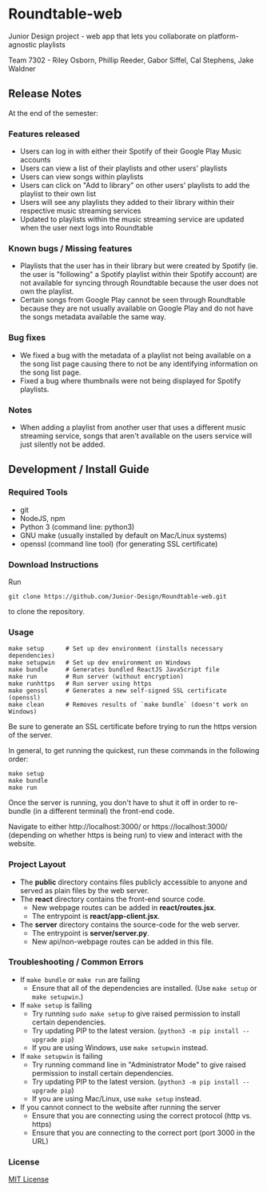 
# Roundtable-web

Junior Design project - web app that lets you collaborate on platform-agnostic playlists

Team 7302 - Riley Osborn, Phillip Reeder, Gabor Siffel, Cal Stephens, Jake Waldner

## Release Notes

At the end of the semester:

### Features released

- Users can log in with either their Spotify of their Google Play Music accounts
- Users can view a list of their playlists and other users' playlists
- Users can view songs within playlists
- Users can click on "Add to library" on other users' playlists to add the playlist to their own list
- Users will see any playlists they added to their library within their respective music streaming services
- Updated to playlists within the music streaming service are updated when the user next logs into Roundtable

### Known bugs / Missing features

- Playlists that the user has in their library but were created by Spotify (ie. the user is "following" a Spotify playlist within their Spotify account) are not available for syncing through Roundtable because the user does not own the playlist.
- Certain songs from Google Play cannot be seen through Roundtable because they are not usually available on Google Play and do not have the songs metadata available the same way.

### Bug fixes

- We fixed a bug with the metadata of a playlist not being available on a the song list page causing there to not be any identifying information on the song list page.
- Fixed a bug where thumbnails were not being displayed for Spotify playlists.

### Notes

- When adding a playlist from another user that uses a different music streaming service, songs that aren't available on the users service will just silently not be added.

## Development / Install Guide

### Required Tools

- git
- NodeJS, npm
- Python 3 (command line: python3)
- GNU make (usually installed by default on Mac/Linux systems)
- openssl (command line tool) (for generating SSL certificate)

### Download Instructions

Run

    git clone https://github.com/Junior-Design/Roundtable-web.git

to clone the repository.

### Usage

    make setup      # Set up dev environment (installs necessary dependencies)
    make setupwin   # Set up dev environment on Windows
    make bundle     # Generates bundled ReactJS JavaScript file
    make run        # Run server (without encryption)
    make runhttps   # Run server using https
    make genssl     # Generates a new self-signed SSL certificate (openssl)
    make clean      # Removes results of `make bundle` (doesn't work on Windows)

Be sure to generate an SSL certificate before trying to run the https version of the server.

In general, to get running the quickest, run these commands in the following order:

    make setup
    make bundle
    make run

Once the server is running, you don't have to shut it off in order to re-bundle (in a different terminal) the front-end code.

Navigate to either http://localhost:3000/ or https://localhost:3000/ (depending on whether https is being run) to view and interact with the website.

### Project Layout

- The **public** directory contains files publicly accessible to anyone and served as plain files by the web server.
- The **react** directory contains the front-end source code.
    + New webpage routes can be added in **react/routes.jsx**.
    + The entrypoint is **react/app-client.jsx**.
- The **server** directory contains the source-code for the web server.
    + The entrypoint is **server/server.py**.
    + New api/non-webpage routes can be added in this file.

### Troubleshooting / Common Errors

- If `make bundle` or `make run` are failing
    - Ensure that all of the dependencies are installed. (Use `make setup` or `make setupwin`.)
- If `make setup` is failing
    - Try running `sudo make setup` to give raised permission to install certain dependencies.
    - Try updating PIP to the latest version. (`python3 -m pip install --upgrade pip`)
    - If you are using Windows, use `make setupwin` instead.
- If `make setupwin` is failing
    - Try running command line in "Administrator Mode" to give raised permission to install certain dependencies.
    - Try updating PIP to the latest version. (`python3 -m pip install --upgrade pip`)
    - If you are using Mac/Linux, use `make setup` instead.
- If you cannot connect to the website after running the server
    - Ensure that you are connecting using the correct protocol (http vs. https)
    - Ensure that you are connecting to the correct port (port 3000 in the URL)

### License

[MIT License](LICENSE)
